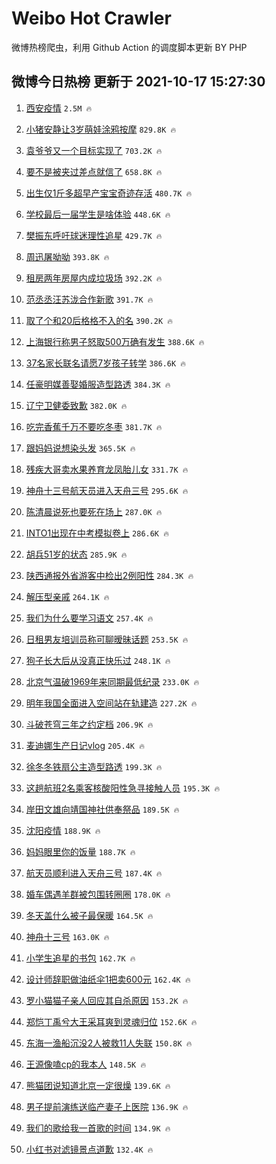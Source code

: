 # Weibo Hot Crawler 



微博热榜爬虫，利用 Github Action 的调度脚本更新 BY PHP 


## 微博今日热榜 更新于 2021-10-17 15:27:30 
1. [西安疫情](https://s.weibo.com/weibo?q=%E8%A5%BF%E5%AE%89%E7%96%AB%E6%83%85&Refer=top) `2.5M 🔥` 

1. [小猪安静让3岁萌娃涂鸦按摩](https://s.weibo.com/weibo?q=%23%E5%B0%8F%E7%8C%AA%E5%AE%89%E9%9D%99%E8%AE%A93%E5%B2%81%E8%90%8C%E5%A8%83%E6%B6%82%E9%B8%A6%E6%8C%89%E6%91%A9%23&Refer=top) `829.8K 🔥` 

1. [袁爷爷又一个目标实现了](https://s.weibo.com/weibo?q=%23%E8%A2%81%E7%88%B7%E7%88%B7%E5%8F%88%E4%B8%80%E4%B8%AA%E7%9B%AE%E6%A0%87%E5%AE%9E%E7%8E%B0%E4%BA%86%23&Refer=top) `703.2K 🔥` 

1. [要不是被夹过差点就信了](https://s.weibo.com/weibo?q=%23%E8%A6%81%E4%B8%8D%E6%98%AF%E8%A2%AB%E5%A4%B9%E8%BF%87%E5%B7%AE%E7%82%B9%E5%B0%B1%E4%BF%A1%E4%BA%86%23&Refer=top) `658.8K 🔥` 

1. [出生仅1斤多超早产宝宝奇迹存活](https://s.weibo.com/weibo?q=%23%E5%87%BA%E7%94%9F%E4%BB%851%E6%96%A4%E5%A4%9A%E8%B6%85%E6%97%A9%E4%BA%A7%E5%AE%9D%E5%AE%9D%E5%A5%87%E8%BF%B9%E5%AD%98%E6%B4%BB%23&Refer=top) `480.7K 🔥` 

1. [学校最后一届学生是啥体验](https://s.weibo.com/weibo?q=%23%E5%AD%A6%E6%A0%A1%E6%9C%80%E5%90%8E%E4%B8%80%E5%B1%8A%E5%AD%A6%E7%94%9F%E6%98%AF%E5%95%A5%E4%BD%93%E9%AA%8C%23&Refer=top) `448.6K 🔥` 

1. [樊振东呼吁球迷理性追星](https://s.weibo.com/weibo?q=%23%E6%A8%8A%E6%8C%AF%E4%B8%9C%E5%91%BC%E5%90%81%E7%90%83%E8%BF%B7%E7%90%86%E6%80%A7%E8%BF%BD%E6%98%9F%23&Refer=top) `429.7K 🔥` 

1. [周迅屠呦呦](https://s.weibo.com/weibo?q=%E5%91%A8%E8%BF%85%E5%B1%A0%E5%91%A6%E5%91%A6&Refer=top) `393.8K 🔥` 

1. [租房两年房屋内成垃圾场](https://s.weibo.com/weibo?q=%23%E7%A7%9F%E6%88%BF%E4%B8%A4%E5%B9%B4%E6%88%BF%E5%B1%8B%E5%86%85%E6%88%90%E5%9E%83%E5%9C%BE%E5%9C%BA%23&Refer=top) `392.2K 🔥` 

1. [范丞丞汪苏泷合作新歌](https://s.weibo.com/weibo?q=%23%E8%8C%83%E4%B8%9E%E4%B8%9E%E6%B1%AA%E8%8B%8F%E6%B3%B7%E5%90%88%E4%BD%9C%E6%96%B0%E6%AD%8C%23&Refer=top) `391.7K 🔥` 

1. [取了个和20后格格不入的名](https://s.weibo.com/weibo?q=%23%E5%8F%96%E4%BA%86%E4%B8%AA%E5%92%8C20%E5%90%8E%E6%A0%BC%E6%A0%BC%E4%B8%8D%E5%85%A5%E7%9A%84%E5%90%8D%23&Refer=top) `390.2K 🔥` 

1. [上海银行称男子怒取500万确有发生](https://s.weibo.com/weibo?q=%23%E4%B8%8A%E6%B5%B7%E9%93%B6%E8%A1%8C%E7%A7%B0%E7%94%B7%E5%AD%90%E6%80%92%E5%8F%96500%E4%B8%87%E7%A1%AE%E6%9C%89%E5%8F%91%E7%94%9F%23&Refer=top) `388.6K 🔥` 

1. [37名家长联名请愿7岁孩子转学](https://s.weibo.com/weibo?q=%2337%E5%90%8D%E5%AE%B6%E9%95%BF%E8%81%94%E5%90%8D%E8%AF%B7%E6%84%BF7%E5%B2%81%E5%AD%A9%E5%AD%90%E8%BD%AC%E5%AD%A6%23&Refer=top) `386.6K 🔥` 

1. [任豪明媒善娶婚服造型路透](https://s.weibo.com/weibo?q=%23%E4%BB%BB%E8%B1%AA%E6%98%8E%E5%AA%92%E5%96%84%E5%A8%B6%E5%A9%9A%E6%9C%8D%E9%80%A0%E5%9E%8B%E8%B7%AF%E9%80%8F%23&Refer=top) `384.3K 🔥` 

1. [辽宁卫健委致歉](https://s.weibo.com/weibo?q=%23%E8%BE%BD%E5%AE%81%E5%8D%AB%E5%81%A5%E5%A7%94%E8%87%B4%E6%AD%89%23&Refer=top) `382.0K 🔥` 

1. [吃完香蕉千万不要吃冬枣](https://s.weibo.com/weibo?q=%23%E5%90%83%E5%AE%8C%E9%A6%99%E8%95%89%E5%8D%83%E4%B8%87%E4%B8%8D%E8%A6%81%E5%90%83%E5%86%AC%E6%9E%A3%23&Refer=top) `381.7K 🔥` 

1. [跟妈妈说想染头发](https://s.weibo.com/weibo?q=%23%E8%B7%9F%E5%A6%88%E5%A6%88%E8%AF%B4%E6%83%B3%E6%9F%93%E5%A4%B4%E5%8F%91%23&Refer=top) `365.5K 🔥` 

1. [残疾大哥卖水果养育龙凤胎儿女](https://s.weibo.com/weibo?q=%23%E6%AE%8B%E7%96%BE%E5%A4%A7%E5%93%A5%E5%8D%96%E6%B0%B4%E6%9E%9C%E5%85%BB%E8%82%B2%E9%BE%99%E5%87%A4%E8%83%8E%E5%84%BF%E5%A5%B3%23&Refer=top) `331.7K 🔥` 

1. [神舟十三号航天员进入天舟三号](https://s.weibo.com/weibo?q=%23%E7%A5%9E%E8%88%9F%E5%8D%81%E4%B8%89%E5%8F%B7%E8%88%AA%E5%A4%A9%E5%91%98%E8%BF%9B%E5%85%A5%E5%A4%A9%E8%88%9F%E4%B8%89%E5%8F%B7%23&Refer=top) `295.6K 🔥` 

1. [陈清晨说死也要死在场上](https://s.weibo.com/weibo?q=%23%E9%99%88%E6%B8%85%E6%99%A8%E8%AF%B4%E6%AD%BB%E4%B9%9F%E8%A6%81%E6%AD%BB%E5%9C%A8%E5%9C%BA%E4%B8%8A%23&Refer=top) `287.0K 🔥` 

1. [INTO1出现在中考模拟卷上](https://s.weibo.com/weibo?q=%23INTO1%E5%87%BA%E7%8E%B0%E5%9C%A8%E4%B8%AD%E8%80%83%E6%A8%A1%E6%8B%9F%E5%8D%B7%E4%B8%8A%23&Refer=top) `286.6K 🔥` 

1. [胡兵51岁的状态](https://s.weibo.com/weibo?q=%23%E8%83%A1%E5%85%B551%E5%B2%81%E7%9A%84%E7%8A%B6%E6%80%81%23&Refer=top) `285.9K 🔥` 

1. [陕西通报外省游客中检出2例阳性](https://s.weibo.com/weibo?q=%23%E9%99%95%E8%A5%BF%E9%80%9A%E6%8A%A5%E5%A4%96%E7%9C%81%E6%B8%B8%E5%AE%A2%E4%B8%AD%E6%A3%80%E5%87%BA2%E4%BE%8B%E9%98%B3%E6%80%A7%23&Refer=top) `284.3K 🔥` 

1. [解压型亲戚](https://s.weibo.com/weibo?q=%23%E8%A7%A3%E5%8E%8B%E5%9E%8B%E4%BA%B2%E6%88%9A%23&Refer=top) `264.1K 🔥` 

1. [我们为什么要学习语文](https://s.weibo.com/weibo?q=%23%E6%88%91%E4%BB%AC%E4%B8%BA%E4%BB%80%E4%B9%88%E8%A6%81%E5%AD%A6%E4%B9%A0%E8%AF%AD%E6%96%87%23&Refer=top) `257.4K 🔥` 

1. [日租男友培训员称可聊暧昧话题](https://s.weibo.com/weibo?q=%23%E6%97%A5%E7%A7%9F%E7%94%B7%E5%8F%8B%E5%9F%B9%E8%AE%AD%E5%91%98%E7%A7%B0%E5%8F%AF%E8%81%8A%E6%9A%A7%E6%98%A7%E8%AF%9D%E9%A2%98%23&Refer=top) `253.5K 🔥` 

1. [狗子长大后从没真正快乐过](https://s.weibo.com/weibo?q=%23%E7%8B%97%E5%AD%90%E9%95%BF%E5%A4%A7%E5%90%8E%E4%BB%8E%E6%B2%A1%E7%9C%9F%E6%AD%A3%E5%BF%AB%E4%B9%90%E8%BF%87%23&Refer=top) `248.1K 🔥` 

1. [北京气温破1969年来同期最低纪录](https://s.weibo.com/weibo?q=%23%E5%8C%97%E4%BA%AC%E6%B0%94%E6%B8%A9%E7%A0%B41969%E5%B9%B4%E6%9D%A5%E5%90%8C%E6%9C%9F%E6%9C%80%E4%BD%8E%E7%BA%AA%E5%BD%95%23&Refer=top) `233.0K 🔥` 

1. [明年我国全面进入空间站在轨建造](https://s.weibo.com/weibo?q=%23%E6%98%8E%E5%B9%B4%E6%88%91%E5%9B%BD%E5%85%A8%E9%9D%A2%E8%BF%9B%E5%85%A5%E7%A9%BA%E9%97%B4%E7%AB%99%E5%9C%A8%E8%BD%A8%E5%BB%BA%E9%80%A0%23&Refer=top) `227.2K 🔥` 

1. [斗破苍穹三年之约定档](https://s.weibo.com/weibo?q=%23%E6%96%97%E7%A0%B4%E8%8B%8D%E7%A9%B9%E4%B8%89%E5%B9%B4%E4%B9%8B%E7%BA%A6%E5%AE%9A%E6%A1%A3%23&Refer=top) `206.9K 🔥` 

1. [麦迪娜生产日记vlog](https://s.weibo.com/weibo?q=%23%E9%BA%A6%E8%BF%AA%E5%A8%9C%E7%94%9F%E4%BA%A7%E6%97%A5%E8%AE%B0vlog%23&Refer=top) `205.4K 🔥` 

1. [徐冬冬铁扇公主造型路透](https://s.weibo.com/weibo?q=%23%E5%BE%90%E5%86%AC%E5%86%AC%E9%93%81%E6%89%87%E5%85%AC%E4%B8%BB%E9%80%A0%E5%9E%8B%E8%B7%AF%E9%80%8F%23&Refer=top) `199.3K 🔥` 

1. [这趟航班2名乘客核酸阳性急寻接触人员](https://s.weibo.com/weibo?q=%23%E8%BF%99%E8%B6%9F%E8%88%AA%E7%8F%AD2%E5%90%8D%E4%B9%98%E5%AE%A2%E6%A0%B8%E9%85%B8%E9%98%B3%E6%80%A7%E6%80%A5%E5%AF%BB%E6%8E%A5%E8%A7%A6%E4%BA%BA%E5%91%98%23&Refer=top) `195.3K 🔥` 

1. [岸田文雄向靖国神社供奉祭品](https://s.weibo.com/weibo?q=%23%E5%B2%B8%E7%94%B0%E6%96%87%E9%9B%84%E5%90%91%E9%9D%96%E5%9B%BD%E7%A5%9E%E7%A4%BE%E4%BE%9B%E5%A5%89%E7%A5%AD%E5%93%81%23&Refer=top) `189.5K 🔥` 

1. [沈阳疫情](https://s.weibo.com/weibo?q=%E6%B2%88%E9%98%B3%E7%96%AB%E6%83%85&Refer=top) `188.9K 🔥` 

1. [妈妈眼里你的饭量](https://s.weibo.com/weibo?q=%23%E5%A6%88%E5%A6%88%E7%9C%BC%E9%87%8C%E4%BD%A0%E7%9A%84%E9%A5%AD%E9%87%8F%23&Refer=top) `188.7K 🔥` 

1. [航天员顺利进入天舟三号](https://s.weibo.com/weibo?q=%23%E8%88%AA%E5%A4%A9%E5%91%98%E9%A1%BA%E5%88%A9%E8%BF%9B%E5%85%A5%E5%A4%A9%E8%88%9F%E4%B8%89%E5%8F%B7%23&Refer=top) `187.4K 🔥` 

1. [婚车偶遇羊群被包围转圈圈](https://s.weibo.com/weibo?q=%23%E5%A9%9A%E8%BD%A6%E5%81%B6%E9%81%87%E7%BE%8A%E7%BE%A4%E8%A2%AB%E5%8C%85%E5%9B%B4%E8%BD%AC%E5%9C%88%E5%9C%88%23&Refer=top) `178.0K 🔥` 

1. [冬天盖什么被子最保暖](https://s.weibo.com/weibo?q=%23%E5%86%AC%E5%A4%A9%E7%9B%96%E4%BB%80%E4%B9%88%E8%A2%AB%E5%AD%90%E6%9C%80%E4%BF%9D%E6%9A%96%23&Refer=top) `164.5K 🔥` 

1. [神舟十三号](https://s.weibo.com/weibo?q=%23%E7%A5%9E%E8%88%9F%E5%8D%81%E4%B8%89%E5%8F%B7%23&Refer=top) `163.0K 🔥` 

1. [小学生追星的书包](https://s.weibo.com/weibo?q=%23%E5%B0%8F%E5%AD%A6%E7%94%9F%E8%BF%BD%E6%98%9F%E7%9A%84%E4%B9%A6%E5%8C%85%23&Refer=top) `162.7K 🔥` 

1. [设计师辞职做油纸伞1把卖600元](https://s.weibo.com/weibo?q=%23%E8%AE%BE%E8%AE%A1%E5%B8%88%E8%BE%9E%E8%81%8C%E5%81%9A%E6%B2%B9%E7%BA%B8%E4%BC%9E1%E6%8A%8A%E5%8D%96600%E5%85%83%23&Refer=top) `162.4K 🔥` 

1. [罗小猫猫子亲人回应其自杀原因](https://s.weibo.com/weibo?q=%23%E7%BD%97%E5%B0%8F%E7%8C%AB%E7%8C%AB%E5%AD%90%E4%BA%B2%E4%BA%BA%E5%9B%9E%E5%BA%94%E5%85%B6%E8%87%AA%E6%9D%80%E5%8E%9F%E5%9B%A0%23&Refer=top) `153.2K 🔥` 

1. [郑恺丁禹兮大王采耳爽到灵魂归位](https://s.weibo.com/weibo?q=%23%E9%83%91%E6%81%BA%E4%B8%81%E7%A6%B9%E5%85%AE%E5%A4%A7%E7%8E%8B%E9%87%87%E8%80%B3%E7%88%BD%E5%88%B0%E7%81%B5%E9%AD%82%E5%BD%92%E4%BD%8D%23&Refer=top) `152.6K 🔥` 

1. [东海一渔船沉没2人被救11人失联](https://s.weibo.com/weibo?q=%23%E4%B8%9C%E6%B5%B7%E4%B8%80%E6%B8%94%E8%88%B9%E6%B2%89%E6%B2%A12%E4%BA%BA%E8%A2%AB%E6%95%9111%E4%BA%BA%E5%A4%B1%E8%81%94%23&Refer=top) `150.8K 🔥` 

1. [王源像嗑cp的我本人](https://s.weibo.com/weibo?q=%23%E7%8E%8B%E6%BA%90%E5%83%8F%E5%97%91cp%E7%9A%84%E6%88%91%E6%9C%AC%E4%BA%BA%23&Refer=top) `148.5K 🔥` 

1. [熊猫团说知道北京一定很燥](https://s.weibo.com/weibo?q=%23%E7%86%8A%E7%8C%AB%E5%9B%A2%E8%AF%B4%E7%9F%A5%E9%81%93%E5%8C%97%E4%BA%AC%E4%B8%80%E5%AE%9A%E5%BE%88%E7%87%A5%23&Refer=top) `139.6K 🔥` 

1. [男子提前演练送临产妻子上医院](https://s.weibo.com/weibo?q=%23%E7%94%B7%E5%AD%90%E6%8F%90%E5%89%8D%E6%BC%94%E7%BB%83%E9%80%81%E4%B8%B4%E4%BA%A7%E5%A6%BB%E5%AD%90%E4%B8%8A%E5%8C%BB%E9%99%A2%23&Refer=top) `136.9K 🔥` 

1. [我们的歌给我一首歌的时间](https://s.weibo.com/weibo?q=%23%E6%88%91%E4%BB%AC%E7%9A%84%E6%AD%8C%E7%BB%99%E6%88%91%E4%B8%80%E9%A6%96%E6%AD%8C%E7%9A%84%E6%97%B6%E9%97%B4%23&Refer=top) `134.9K 🔥` 

1. [小红书对滤镜景点道歉](https://s.weibo.com/weibo?q=%23%E5%B0%8F%E7%BA%A2%E4%B9%A6%E5%AF%B9%E6%BB%A4%E9%95%9C%E6%99%AF%E7%82%B9%E9%81%93%E6%AD%89%23&Refer=top) `132.4K 🔥` 

